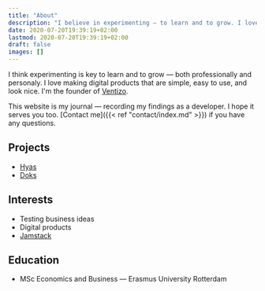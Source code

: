 ```yaml
---
title: "About"
description: "I believe in experimenting — to learn and to grow. I love making things that are simple, easy to use, and look nice. I create digital products at Ventizo."
date: 2020-07-20T19:39:19+02:00
lastmod: 2020-07-20T19:39:19+02:00
draft: false
images: []
---
```


I think experimenting is key to learn and to grow — both professionally and  personaly. I love making digital products that are simple, easy to use, and look nice. I'm the founder of [Ventizo](https://ventizo.com/).

This website is my journal — recording my findings as a developer. I hope it serves you too. [Contact me]({{< ref "contact/index.md" >}}) if you have any questions.

## Projects

- [Hyas](https://gethyas.com/)
- [Doks](https://getdoks.org/)

## Interests

- Testing business ideas
- Digital products
- [Jamstack](https://jamstack.org/)

## Education

- MSc Economics and Business — Erasmus University Rotterdam
